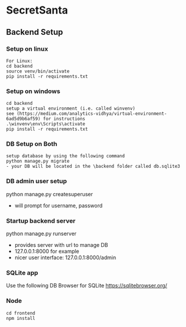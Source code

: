 # SecretSanta


## Backend Setup
### Setup on linux
```
For Linux:
cd backend
source venv/bin/activate
pip install -r requirements.txt
```

### Setup on windows
```
cd backend
setup a virtual environment (i.e. called winvenv)
see (https://medium.com/analytics-vidhya/virtual-environment-6ad5d9b6af59) for instructions
.\winvenv\env\Scripts\activate
pip install -r requirements.txt
```

### DB Setup on Both
```
setup database by using the following command
python manage.py migrate
- your DB will be located in the \backend folder called db.sqlite3
```

### DB admin user setup
python manage.py createsuperuser
- will prompt for username, password

### Startup backend server
python manage.py runserver
- provides server with url to manage DB
- 127.0.0.1:8000 for example
- nicer user interface: 127.0.0.1:8000/admin


### SQLite app
Use the following DB Browser for SQLite
https://sqlitebrowser.org/

### Node
```
cd frontend
npm install
```